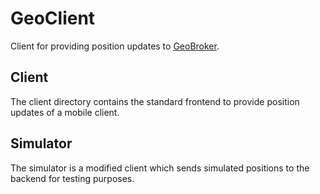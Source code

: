 # GeoClient

Client for providing position updates to [GeoBroker](https://github.com/wrk-fmd/geobroker).

## Client

The client directory contains the standard frontend to provide position updates of a mobile client.

## Simulator

The simulator is a modified client which sends simulated positions to the backend for testing purposes.
